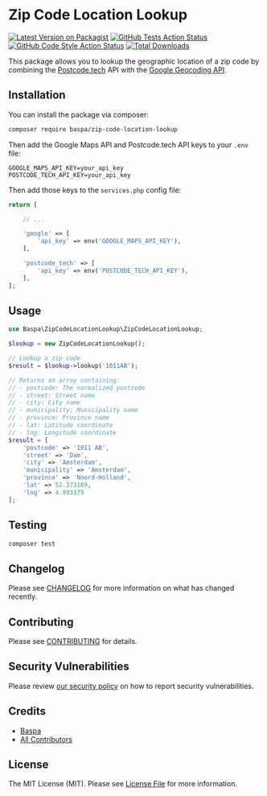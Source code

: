 # Zip Code Location Lookup

[![Latest Version on Packagist](https://img.shields.io/packagist/v/baspa/zip-code-location-lookup.svg?style=flat-square)](https://packagist.org/packages/baspa/zip-code-location-lookup)
[![GitHub Tests Action Status](https://img.shields.io/github/actions/workflow/status/baspa/zip-code-location-lookup/run-tests.yml?branch=main&label=tests&style=flat-square)](https://github.com/baspa/zip-code-location-lookup/actions?query=workflow%3Arun-tests+branch%3Amain)
[![GitHub Code Style Action Status](https://img.shields.io/github/actions/workflow/status/baspa/zip-code-location-lookup/fix-php-code-style-issues.yml?branch=main&label=code%20style&style=flat-square)](https://github.com/baspa/zip-code-location-lookup/actions?query=workflow%3A"Fix+PHP+code+style+issues"+branch%3Amain)
[![Total Downloads](https://img.shields.io/packagist/dt/baspa/zip-code-location-lookup.svg?style=flat-square)](https://packagist.org/packages/baspa/zip-code-location-lookup)

This package allows you to lookup the geographic location of a zip code by combining the [Postcode.tech](https://postcode.tech/) API with the [Google Geocoding API](https://developers.google.com/maps/documentation/geocoding/overview).

## Installation

You can install the package via composer:

```bash
composer require baspa/zip-code-location-lookup
```

Then add the Google Maps API and Postcode.tech API keys to your `.env` file:

```
GOOGLE_MAPS_API_KEY=your_api_key
POSTCODE_TECH_API_KEY=your_api_key
```

Then add those keys to the `services.php` config file:

```php
return [

    // ...

    'google' => [
        'api_key' => env('GOOGLE_MAPS_API_KEY'),
    ],

    'postcode_tech' => [
        'api_key' => env('POSTCODE_TECH_API_KEY'),
    ],
];
```

## Usage

```php
use Baspa\ZipCodeLocationLookup\ZipCodeLocationLookup;

$lookup = new ZipCodeLocationLookup();

// Lookup a zip code
$result = $lookup->lookup('1011AB');

// Returns an array containing:
// - postcode: The normalized postcode
// - street: Street name
// - city: City name
// - municipality: Municipality name
// - province: Province name
// - lat: Latitude coordinate
// - lng: Longitude coordinate
$result = [
    'postcode' => '1011 AB',
    'street' => 'Dam',
    'city' => 'Amsterdam',
    'municipality' => 'Amsterdam',
    'province' => 'Noord-Holland',
    'lat' => 52.373169,
    'lng' => 4.893379
];
```

## Testing

```bash
composer test
```

## Changelog

Please see [CHANGELOG](CHANGELOG.md) for more information on what has changed recently.

## Contributing

Please see [CONTRIBUTING](CONTRIBUTING.md) for details.

## Security Vulnerabilities

Please review [our security policy](../../security/policy) on how to report security vulnerabilities.

## Credits

-   [Baspa](https://github.com/Baspa)
-   [All Contributors](../../contributors)

## License

The MIT License (MIT). Please see [License File](LICENSE.md) for more information.
